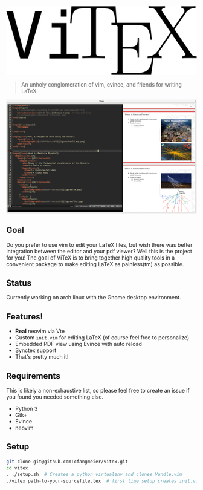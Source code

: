 ![ViTeX](https://raw.githubusercontent.com/cfangmeier/vitex/master/vitex.png)

> An unholy conglomeration of vim, evince, and friends for writing LaTeX

![This is what it looks like!](https://github.com/cfangmeier/vitex/raw/master/screenshot.png)

## Goal

Do you prefer to use vim to edit your LaTeX files, but wish there was better integration between the editor and your pdf viewer? Well this is the project for you! The goal of ViTeX is to bring together high quality tools in a convenient package to make editing LaTeX as painless(tm) as possible.

## Status

Currently working on arch linux with the Gnome desktop environment.

## Features!

  - **Real** neovim via Vte
  - Custom `init.vim` for editing LaTeX (of course feel free to personalize)
  - Embedded PDF view using Evince with auto reload
  - Synctex support
  - That's pretty much it!

## Requirements

This is likely a non-exhaustive list, so please feel free to create an issue if you found you needed something else.

  - Python 3
  - Gtk+
  - Evince
  - neovim

## Setup
```sh
git clone git@github.com:cfangmeier/vitex.git
cd vitex
. ./setup.sh  # Creates a python virtualenv and clones Vundle.vim
./vitex path-to-your-sourcefile.tex  # first time setup creates init.vim and installs other vim plugins
```
